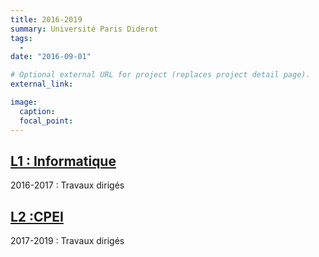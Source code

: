 ```yaml
---
title: 2016-2019
summary: Université Paris Diderot
tags:
  - 
date: "2016-09-01"

# Optional external URL for project (replaces project detail page).
external_link: 

image:
  caption: 
  focal_point: 
---
```


## [**L1 : Informatique**](https://www.math.u-paris.fr/)
2016-2017 : Travaux dirigés

## [**L2 :CPEI**](https://www.math.u-paris.fr/)
2017-2019 : Travaux dirigés

